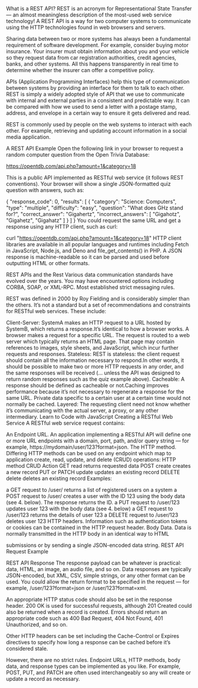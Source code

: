 What is a REST API? REST is an acronym for Representational State Transfer — an almost meaningless description of the most-used web service technology! A REST API is a way for two computer systems to communicate using the HTTP technologies found in web browsers and servers.

Sharing data between two or more systems has always been a fundamental requirement of software development. For example, consider buying motor insurance. Your insurer must obtain information about you and your vehicle so they request data from car registration authorities, credit agencies, banks, and other systems. All this happens transparently in real time to determine whether the insurer can offer a competitive policy.

APIs (Application Programming Interfaces) help this type of communication between systems by providing an interface for them to talk to each other. REST is simply a widely adopted style of API that we use to communicate with internal and external parties in a consistent and predictable way. It can be compared with how we used to send a letter with a postage stamp, address, and envelope in a certain way to ensure it gets delivered and read.

REST is commonly used by people on the web systems to interact with each other. For example, retrieving and updating account information in a social media application.



A REST API Example
Open the following link in your browser to request a random computer question from the Open Trivia Database:

https://opentdb.com/api.php?amount=1&category=18

This is a public API implemented as RESTful web service (it follows REST conventions). Your browser will show a single JSON-formatted quiz question with answers, such as:

{
  "response_code": 0,
  "results": [
    {
      "category": "Science: Computers",
      "type": "multiple",
      "difficulty": "easy",
      "question": "What does GHz stand for?",
      "correct_answer": "Gigahertz",
      "incorrect_answers": [
        "Gigahotz",
        "Gigahetz",
        "Gigahatz"
      ]
    }
  ]
}
You could request the same URL and get a response using any HTTP client, such as curl:

curl "https://opentdb.com/api.php?amount=1&category=18"
HTTP client libraries are available in all popular languages and runtimes including Fetch in JavaScript, Node.js, and Deno and file_get_contents() in PHP. A JSON response is machine-readable so it can be parsed and used before outputting HTML or other formats.


REST APIs and the Rest
Various data communication standards have evolved over the years. You may have encountered options including CORBA, SOAP, or XML-RPC. Most established strict messaging rules.

REST was defined in 2000 by Roy Fielding and is considerably simpler than the others. It’s not a standard but a set of recommendations and constraints for RESTful web services. These include:

Client-Server: SystemA makes an HTTP request to a URL hosted by SystemB, which returns a response.It’s identical to how a browser works. A browser makes a request for a specific URL. The request is routed to a web server which typically returns an HTML page. That page may contain references to images, style sheets, and JavaScript, which incur further requests and responses.
Stateless: REST is stateless: the client request should contain all the information necessary to respond.In other words, it should be possible to make two or more HTTP requests in any order, and the same responses will be received (… unless the API was designed to return random responses such as the quiz example above).
Cacheable: A response should be defined as cacheable or not.Caching improves performance because it’s not necessary to regenerate a response for the same URL. Private data specific to a certain user at a certain time would not normally be cached.
Layered: The requesting client need not know whether it’s communicating with the actual server, a proxy, or any other intermediary.
Learn to Code with JavaScript
Creating a RESTful Web Service
A RESTful web service request contains:

An Endpoint URL. An application implementing a RESTful API will define one or more URL endpoints with a domain, port, path, and/or query string — for example, https://mydomain/user/123?format=json.
The HTTP method. Differing HTTP methods can be used on any endpoint which map to application create, read, update, and delete (CRUD) operations:
HTTP method	CRUD	Action
GET	read	returns requested data
POST	create	creates a new record
PUT or PATCH	update	updates an existing record
DELETE	delete	deletes an existing record
Examples:

a GET request to /user/ returns a list of registered users on a system
a POST request to /user/ creates a user with the ID 123 using the body data (see 4. below). The response returns the ID.
a PUT request to /user/123 updates user 123 with the body data (see 4. below)
a GET request to /user/123 returns the details of user 123
a DELETE request to /user/123 deletes user 123
HTTP headers. Information such as authentication tokens or cookies can be contained in the HTTP request header.
Body Data. Data is normally transmitted in the HTTP body in an identical way to HTML <form> submissions or by sending a single JSON-encoded data string.
REST API Request Example

REST API Response
The response payload can be whatever is practical: data, HTML, an image, an audio file, and so on. Data responses are typically JSON-encoded, but XML, CSV, simple strings, or any other format can be used. You could allow the return format to be specified in the request — for example, /user/123?format=json or /user/123?format=xml.

An appropriate HTTP status code should also be set in the response header. 200 OK is used for successful requests, although 201 Created could also be returned when a record is created. Errors should return an appropriate code such as 400 Bad Request, 404 Not Found, 401 Unauthorized, and so on.

Other HTTP headers can be set including the Cache-Control or Expires directives to specify how long a response can be cached before it’s considered stale.

However, there are no strict rules. Endpoint URLs, HTTP methods, body data, and response types can be implemented as you like. For example, POST, PUT, and PATCH are often used interchangeably so any will create or update a record as necessary.
